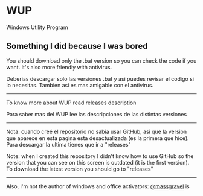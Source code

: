 # WUP
Windows Utility Program

Something I did because I was bored
------------------------------------------

You should download only the .bat version so you can check the code if you want. It's also more friendly with antivirus.

Deberias descargar solo las versiones .bat y asi puedes revisar el codigo si lo necesitas. Tambien asi es mas amigable con el antivirus.

------------------------------------------

To know more about WUP read releases description

Para saber mas del WUP lee las descripciones de las distintas versiones

------------------------------------------

Nota: cuando creé el repositorio no sabia usar GitHub, asi que la version que aparece en esta pagina esta desactualizada (es la primera que hice). Para descargar la ultima tienes que ir a "releases"

Note: when I created this repository I didn't know how to use GitHub so the version that you can see on this screen is outdated (it is the first version). To download the latest version you should go to "releases"

------------------------------------------



Also, I'm not the author of windows and office activators: [@massgravel]( https://github.com/massgravel/Microsoft-Activation-Scripts ) is
